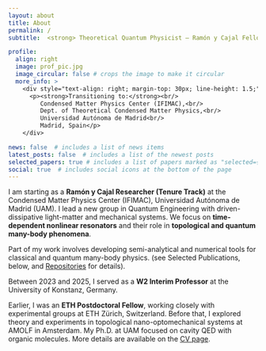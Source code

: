 ```yaml
---
layout: about
title: About
permalink: /
subtitle:  <strong> Theoretical Quantum Physicist – Ramón y Cajal Fellow (Tenure Track)

profile:
  align: right
  image: prof_pic.jpg
  image_circular: false # crops the image to make it circular
  more_info: >
    <div style="text-align: right; margin-top: 30px; line-height: 1.5;">
      <p><strong>Transitioning to:</strong><br/>
         Condensed Matter Physics Center (IFIMAC),<br/>
         Dept. of Theoretical Condensed Matter Physics,<br/>
         Universidad Autónoma de Madrid<br/>
         Madrid, Spain</p>
    </div>

news: false  # includes a list of news items
latest_posts: false  # includes a list of the newest posts
selected_papers: true # includes a list of papers marked as "selected={true}"
social: true  # includes social icons at the bottom of the page
---
```


<p>I am starting as a <strong>Ramón y Cajal Researcher (Tenure Track)</strong> at the Condensed Matter Physics Center (IFIMAC), Universidad Autónoma de Madrid (UAM). I lead a new group in Quantum Engineering with driven-dissipative light-matter and mechanical systems. We focus on <strong>time-dependent nonlinear resonators</strong> and their role in <strong>topological and quantum many-body phenomena</strong>.</p>

<p>Part of my work involves developing semi-analytical and numerical tools for classical and quantum many-body physics. (see Selected Publications, below, </a> and <a href="https://jdelpino.github.io/repositories/" target="_blank">Repositories</a> for details).</p>

<p>Between 2023 and 2025, I served as a <strong>W2 Interim Professor</strong> at the University of Konstanz, Germany.</p>

<p>Earlier, I was an <strong>ETH Postdoctoral Fellow</strong>, working closely with experimental groups at ETH Zürich, Switzerland. Before that, I explored theory and experiments in topological nano-optomechanical systems at AMOLF in Amsterdam. My Ph.D. at UAM focused on cavity QED with organic molecules. More details are available on the <a href="https://jdelpino.github.io/cv/" target="_blank">CV page</a>.</p>

